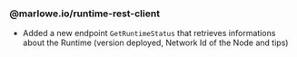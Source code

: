 ### @marlowe.io/runtime-rest-client

- Added a new endpoint `GetRuntimeStatus` that retrieves informations about the Runtime (version deployed, Network Id of the Node and tips)
